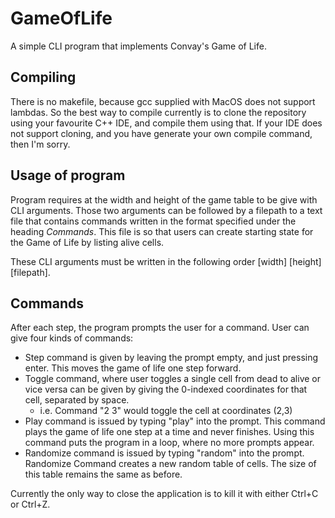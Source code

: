 # GameOfLife
A simple CLI program that implements Convay's Game of Life.

## Compiling

There is no makefile, because gcc supplied with MacOS does not support lambdas. So the best way to compile currently is to clone the repository using your favourite C++ IDE, and compile them using that. If your IDE does not support cloning, and you have generate your own compile command, then I'm sorry.

## Usage of program

Program requires at the width and height of the game table to be give with CLI arguments.
Those two arguments can be followed by a filepath to a text file that contains commands written in the format specified under the heading *Commands*. This file is so that users can create starting state for the Game of Life by listing alive cells. 

These CLI arguments must be written in the following order \[width\] \[height\] \[filepath\].

## Commands

After each step, the program prompts the user for a command. User can give four kinds of commands:
* Step command is given by leaving the prompt empty, and just pressing enter. This moves the game of life one step forward.
* Toggle command, where user toggles a single cell from dead to alive or vice versa can be given by giving the 0-indexed coordinates for that cell, separated by space.
  * i.e. Command "2 3" would toggle the cell at coordinates (2,3)
* Play command is issued by typing "play" into the prompt. This command plays the game of life one step at a time and never finishes. Using this command puts the program in a loop, where no more prompts appear.
* Randomize command is issued by typing "random" into the prompt. Randomize Command creates a new random table of cells. The size of this table remains the same as before.

Currently the only way to close the application is to kill it with either Ctrl+C or Ctrl+Z.

